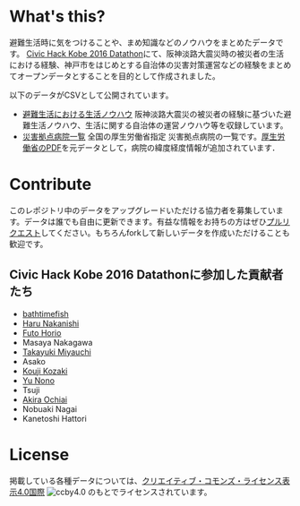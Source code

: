 # What's this?

避難生活時に気をつけることや、まめ知識などのノウハウをまとめたデータです。
[Civic Hack Kobe 2016 Datathon](http://peatix.com/event/164966)にて、阪神淡路大震災時の被災者の生活における経験、神戸市をはじめとする自治体の災害対策運営などの経験をまとめてオープンデータとすることを目的として作成されました。

以下のデータがCSVとして公開されています。

* [避難生活における生活ノウハウ](https://github.com/CivicHackKobe/civichackkobe-2016-datathon/blob/master/emergency-evacuation-knowhow.csv) 阪神淡路大震災の被災者の経験に基づいた避難生活ノウハウ、生活に関する自治体の運営ノウハウ等を収録しています。
* [災害拠点病院一覧](https://github.com/CivicHackKobe/civichackkobe-2016-datathon/blob/master/disaster-base-hospital.csv) 全国の厚生労働省指定 災害拠点病院の一覧です。[厚生労働省のPDF](http://www.mhlw.go.jp/stf/seisakunitsuite/bunya/0000089060.html）に掲載されている「災害拠点病院一覧（平成27年4月1日現在，http://www.mhlw.go.jp/seisakunitsuite/bunya/kenkou_iryou/iryou/saigai_iryou/dl/saigai_iryou07.pdf)を元データとして，病院の緯度経度情報が追加されています．

# Contribute

このレポジトリ中のデータをアップグレードいただける協力者を募集しています。データは誰でも自由に更新できます。有益な情報をお持ちの方はぜひ[プルリクエスト](https://help.github.com/articles/using-pull-requests/)してください。もちろんforkして新しいデータを作成いただけることも歓迎です。

## Civic Hack Kobe 2016 Datathonに参加した貢献者たち

* [bathtimefish](https://github.com/bathtimefish)
* [Haru Nakanishi](https://github.com/haru-kdl)
* [Futo Horio](https://github.com/Futo23)
* Masaya Nakagawa
* [Takayuki Miyauchi](https://github.com/miya0001)
* Asako
* [Kouji Kozaki](https://github.com/koujikozaki)
* [Yu Nono](https://github.com/Ynono)
* Tsuji
* [Akira Ochiai](https://github.com/porolakka/)
* Nobuaki Nagai
* Kanetoshi Hattori

# License

掲載している各種データについては、[クリエイティブ・コモンズ・ライセンス表示4.0国際](http://creativecommons.org/licenses/by/4.0/) ![ccby4.0](https://i.creativecommons.org/l/by/4.0/88x31.png) のもとでライセンスされています。
